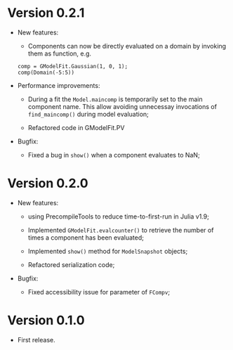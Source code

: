 # Version 0.2.1

- New features:
	* Components can now be directly evaluated on a domain by invoking them as function, e.g.
	```
	comp = GModelFit.Gaussian(1, 0, 1);
	comp(Domain(-5:5))
	```

- Performance improvements:
	* During a fit the `Model.maincomp` is temporarily set to the main component name.  This allow avoiding unnecessay invocations of `find_maincomp()` during model evaluation;

	* Refactored code in GModelFit.PV


- Bugfix:
	* Fixed a bug in `show()` when a component evaluates to NaN;


# Version 0.2.0

- New features:
	* using PrecompileTools to reduce time-to-first-run in Julia v1.9;

    * Implemented `GModelFit.evalcounter()` to retrieve the number of times a component has been evaluated;

	* Implemented `show()` method for `ModelSnapshot` objects;

	* Refactored serialization code;

- Bugfix:
	* Fixed accessibility issue for parameter of `FCompv`;


# Version 0.1.0
- First release.
